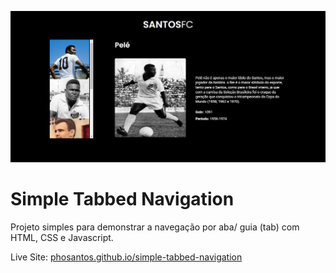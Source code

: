 ![](./img/thumb.png)

# Simple Tabbed Navigation

Projeto simples para demonstrar a navegação por aba/ guia (tab) com HTML, CSS e Javascript.

Live Site: [phosantos.github.io/simple-tabbed-navigation](https://phosantos.github.io/simple-tabbed-navigation/)
